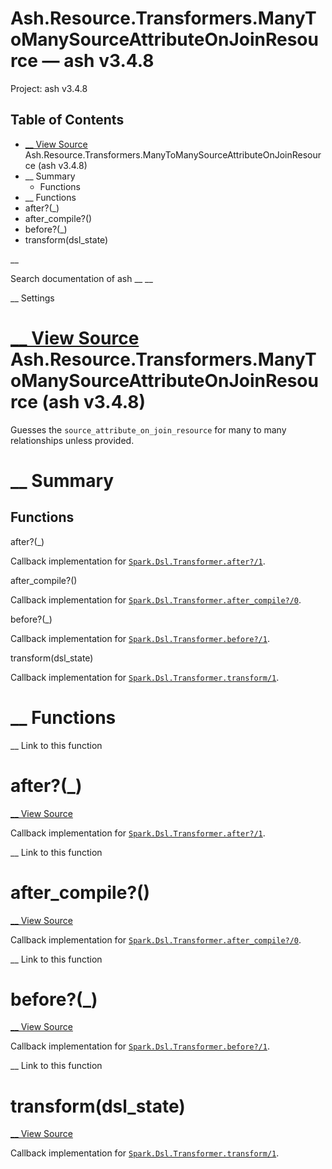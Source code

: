 # Ash.Resource.Transformers.ManyToManySourceAttributeOnJoinResource — ash v3.4.8

Project: ash v3.4.8

## Table of Contents

- [ __ View Source ](external_link) Ash.Resource.Transformers.ManyToManySourceAttributeOnJoinResource (ash v3.4.8)
- __ Summary
  - Functions
- __ Functions
- after?(_)
- after_compile?()
- before?(_)
- transform(dsl_state)

__

Search documentation of ash __ __

__ Settings

#  [ __ View Source ](external_link) Ash.Resource.Transformers.ManyToManySourceAttributeOnJoinResource (ash v3.4.8)

Guesses the `source_attribute_on_join_resource` for many to many relationships unless provided.

#  __ Summary

##  Functions

after?(_)

Callback implementation for [`Spark.Dsl.Transformer.after?/1`](external_link).

after_compile?()

Callback implementation for [`Spark.Dsl.Transformer.after_compile?/0`](external_link).

before?(_)

Callback implementation for [`Spark.Dsl.Transformer.before?/1`](external_link).

transform(dsl_state)

Callback implementation for [`Spark.Dsl.Transformer.transform/1`](external_link).

#  __ Functions

__ Link to this function

# after?(_)

[ __ View Source ](external_link)

Callback implementation for [`Spark.Dsl.Transformer.after?/1`](external_link).

__ Link to this function

# after_compile?()

[ __ View Source ](external_link)

Callback implementation for [`Spark.Dsl.Transformer.after_compile?/0`](external_link).

__ Link to this function

# before?(_)

[ __ View Source ](external_link)

Callback implementation for [`Spark.Dsl.Transformer.before?/1`](external_link).

__ Link to this function

# transform(dsl_state)

[ __ View Source ](external_link)

Callback implementation for [`Spark.Dsl.Transformer.transform/1`](external_link).
